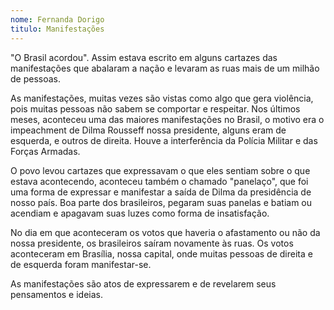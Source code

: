 ```yaml
---
nome: Fernanda Dorigo
titulo: Manifestações
---
```


"O Brasil acordou". Assim estava escrito em alguns cartazes das manifestações que abalaram a nação e levaram as ruas mais de um milhão de pessoas.

As manifestações, muitas vezes são vistas como algo que gera violência, pois muitas pessoas não sabem se comportar e respeitar. Nos últimos meses, aconteceu uma das maiores manifestações no Brasil, o motivo era o impeachment de Dilma Rousseff  nossa presidente, alguns eram de esquerda, e outros de direita. Houve a interferência da Polícia Militar e das Forças Armadas.

O povo levou cartazes que expressavam o que eles sentiam sobre o que estava acontecendo, aconteceu também o chamado "panelaço", que foi uma forma de expressar e manifestar a saída de Dilma da presidência de nosso país. Boa parte dos brasileiros, pegaram suas panelas e batiam ou acendiam e apagavam suas luzes como forma de insatisfação.

No dia em que aconteceram os votos que haveria o afastamento ou não da nossa presidente, os brasileiros saíram novamente às ruas. Os votos aconteceram em Brasília, nossa capital, onde muitas pessoas de direita e de esquerda foram manifestar-se.

As manifestações são atos de expressarem e de revelarem seus pensamentos e ideias.

